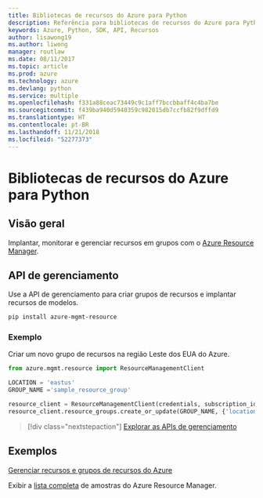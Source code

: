 ```yaml
---
title: Bibliotecas de recursos do Azure para Python
description: Referência para bibliotecas de recursos do Azure para Python
keywords: Azure, Python, SDK, API, Recursos
author: lisawong19
ms.author: liwong
manager: routlaw
ms.date: 08/11/2017
ms.topic: article
ms.prod: azure
ms.technology: azure
ms.devlang: python
ms.service: multiple
ms.openlocfilehash: f331a88ceac73449c9c1aff7bccbbaff4c4ba7be
ms.sourcegitcommit: f439ba940d5940359c982015db7ccfb82f9dffd9
ms.translationtype: HT
ms.contentlocale: pt-BR
ms.lasthandoff: 11/21/2018
ms.locfileid: "52277373"
---
```

# <a name="azure-resources-libraries-for-python"></a>Bibliotecas de recursos do Azure para Python

## <a name="overview"></a>Visão geral 
Implantar, monitorar e gerenciar recursos em grupos com o [Azure Resource Manager](https://docs.microsoft.com/en-us/azure/azure-resource-manager/resource-group-overview).

## <a name="management-api"></a>API de gerenciamento
Use a API de gerenciamento para criar grupos de recursos e implantar recursos de modelos.

```bash
pip install azure-mgmt-resource
```
### <a name="example"></a>Exemplo 
Criar um novo grupo de recursos na região Leste dos EUA do Azure.

```python
from azure.mgmt.resource import ResourceManagementClient

LOCATION = 'eastus'
GROUP_NAME ='sample_resource_group'

resource_client = ResourceManagementClient(credentials, subscription_id)
resource_client.resource_groups.create_or_update(GROUP_NAME, {'location': LOCATION})
```

> [!div class="nextstepaction"]
> [Explorar as APIs de gerenciamento](/python/api/overview/azure/azure.mgmt.resource)

## <a name="samples"></a>Exemplos
[Gerenciar recursos e grupos de recursos do Azure](https://github.com/Azure-Samples/resource-manager-python-resources-and-groups)

Exibir a [lista completa](https://azure.microsoft.com/resources/samples/?platform=python&term=resource) de amostras do Azure Resource Manager.
